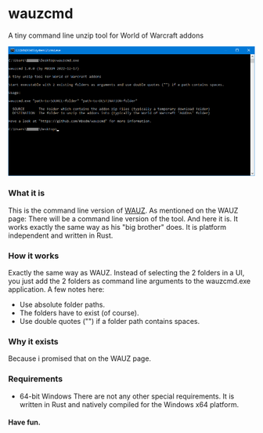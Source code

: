# wauzcmd
A tiny command line unzip tool for World of Warcraft addons 

![WAUZ](screenshot.png)

### What it is
This is the command line version of [WAUZ](https://github.com/mbodm/wauz). As mentioned on the WAUZ page: There will be a command line version of the tool. And here it is. It works exactly the same way as his "big brother" does. It is platform independent and written in Rust.

### How it works
Exactly the same way as WAUZ. Instead of selecting the 2 folders in a UI, you just add the 2 folders as command line arguments to the wauzcmd.exe application. A few notes here:
- Use absolute folder paths.
- The folders have to exist (of course).
- Use double quotes ("") if a folder path contains spaces.

### Why it exists
Because i promised that on the WAUZ page.

### Requirements
- 64-bit Windows
There are not any other special requirements. It is written in Rust and natively compiled for the Windows x64 platform.

#### Have fun.

